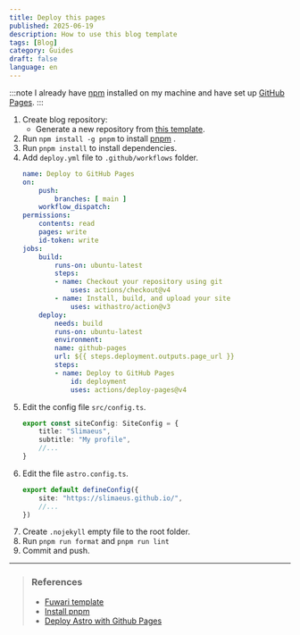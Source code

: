 ```yaml
---
title: Deploy this pages
published: 2025-06-19
description: How to use this blog template
tags: [Blog]
category: Guides
draft: false
language: en
---
```

:::note
I already have [npm](https://nodejs.org/en/download) installed on my machine and have set up [GitHub Pages](https://docs.github.com/en/pages/quickstart).
:::
1. Create blog repository:
    - Generate a new repository from [this template](https://github.com/saicaca/fuwari/generate).
1. Run `npm install -g pnpm` to install [pnpm](https://pnpm.io) .
1. Run `pnpm install` to install dependencies.
1. Add `deploy.yml` file to `.github/workflows` folder.
    ```yml title=".github/workflows/deploy.yml" collapse={7-9, 12-17,19-27}
    name: Deploy to GitHub Pages
    on:
        push:
            branches: [ main ]
        workflow_dispatch:
    permissions:
        contents: read
        pages: write
        id-token: write
    jobs:
        build:
            runs-on: ubuntu-latest
            steps:
            - name: Checkout your repository using git
                uses: actions/checkout@v4
            - name: Install, build, and upload your site
                uses: withastro/action@v3
        deploy:
            needs: build
            runs-on: ubuntu-latest
            environment:
            name: github-pages
            url: ${{ steps.deployment.outputs.page_url }}
            steps:
            - name: Deploy to GitHub Pages
                id: deployment
                uses: actions/deploy-pages@v4
    ```
1. Edit the config file `src/config.ts`.
    ```ts title="src/config.ts" {2-3}
    export const siteConfig: SiteConfig = {
        title: "Slimaeus",
        subtitle: "My profile",
        //...
    }
    ```
1. Edit the file `astro.config.ts`.
    ```ts title="astro.config.ts" {2-2}
    export default defineConfig({
	    site: "https://slimaeus.github.io/",
        //...
    })
    ```
1. Create `.nojekyll` empty file to the root folder.
1. Run `pnpm run format` and `pnpm run lint`
1. Commit and push.
---
> ### References
> - [Fuwari template](https://github.com/saicaca/fuwari)
> - [Install pnpm](https://pnpm.io/installation#using-npm)
> - [Deploy Astro with Github Pages](https://docs.astro.build/en/guides/deploy/github)